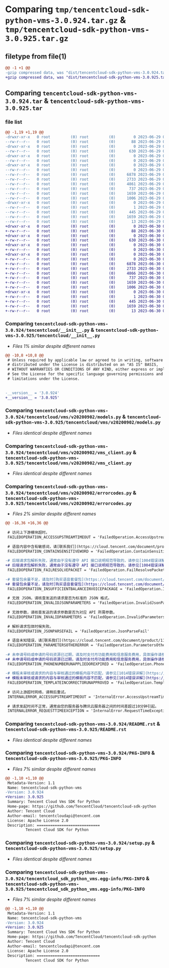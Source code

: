 # Comparing `tmp/tencentcloud-sdk-python-vms-3.0.924.tar.gz` & `tmp/tencentcloud-sdk-python-vms-3.0.925.tar.gz`

## filetype from file(1)

```diff
@@ -1 +1 @@
-gzip compressed data, was "dist/tencentcloud-sdk-python-vms-3.0.924.tar", last modified: Thu Jun 29 00:49:40 2023, max compression
+gzip compressed data, was "dist/tencentcloud-sdk-python-vms-3.0.925.tar", last modified: Fri Jun 30 02:26:06 2023, max compression
```

## Comparing `tencentcloud-sdk-python-vms-3.0.924.tar` & `tencentcloud-sdk-python-vms-3.0.925.tar`

### file list

```diff
@@ -1,19 +1,19 @@
-drwxr-xr-x   0 root         (0) root         (0)        0 2023-06-29 00:49:40.000000 tencentcloud-sdk-python-vms-3.0.924/
--rw-r--r--   0 root         (0) root         (0)       88 2023-06-29 00:49:40.000000 tencentcloud-sdk-python-vms-3.0.924/setup.cfg
-drwxr-xr-x   0 root         (0) root         (0)        0 2023-06-29 00:49:40.000000 tencentcloud-sdk-python-vms-3.0.924/tencentcloud/
--rw-r--r--   0 root         (0) root         (0)      630 2023-06-29 00:49:40.000000 tencentcloud-sdk-python-vms-3.0.924/tencentcloud/__init__.py
-drwxr-xr-x   0 root         (0) root         (0)        0 2023-06-29 00:49:40.000000 tencentcloud-sdk-python-vms-3.0.924/tencentcloud/vms/
--rw-r--r--   0 root         (0) root         (0)        0 2023-06-29 00:49:40.000000 tencentcloud-sdk-python-vms-3.0.924/tencentcloud/vms/__init__.py
-drwxr-xr-x   0 root         (0) root         (0)        0 2023-06-29 00:49:40.000000 tencentcloud-sdk-python-vms-3.0.924/tencentcloud/vms/v20200902/
--rw-r--r--   0 root         (0) root         (0)        0 2023-06-29 00:49:40.000000 tencentcloud-sdk-python-vms-3.0.924/tencentcloud/vms/v20200902/__init__.py
--rw-r--r--   0 root         (0) root         (0)     6878 2023-06-29 00:49:40.000000 tencentcloud-sdk-python-vms-3.0.924/tencentcloud/vms/v20200902/models.py
--rw-r--r--   0 root         (0) root         (0)     2733 2023-06-29 00:49:40.000000 tencentcloud-sdk-python-vms-3.0.924/tencentcloud/vms/v20200902/vms_client.py
--rw-r--r--   0 root         (0) root         (0)     4861 2023-06-29 00:49:40.000000 tencentcloud-sdk-python-vms-3.0.924/tencentcloud/vms/v20200902/errorcodes.py
--rw-r--r--   0 root         (0) root         (0)      737 2023-06-29 00:49:40.000000 tencentcloud-sdk-python-vms-3.0.924/README.rst
--rw-r--r--   0 root         (0) root         (0)     1659 2023-06-29 00:49:40.000000 tencentcloud-sdk-python-vms-3.0.924/PKG-INFO
--rw-r--r--   0 root         (0) root         (0)     1006 2023-06-29 00:49:40.000000 tencentcloud-sdk-python-vms-3.0.924/setup.py
-drwxr-xr-x   0 root         (0) root         (0)        0 2023-06-29 00:49:40.000000 tencentcloud-sdk-python-vms-3.0.924/tencentcloud_sdk_python_vms.egg-info/
--rw-r--r--   0 root         (0) root         (0)        1 2023-06-29 00:49:40.000000 tencentcloud-sdk-python-vms-3.0.924/tencentcloud_sdk_python_vms.egg-info/dependency_links.txt
--rw-r--r--   0 root         (0) root         (0)      445 2023-06-29 00:49:40.000000 tencentcloud-sdk-python-vms-3.0.924/tencentcloud_sdk_python_vms.egg-info/SOURCES.txt
--rw-r--r--   0 root         (0) root         (0)     1659 2023-06-29 00:49:40.000000 tencentcloud-sdk-python-vms-3.0.924/tencentcloud_sdk_python_vms.egg-info/PKG-INFO
--rw-r--r--   0 root         (0) root         (0)       13 2023-06-29 00:49:40.000000 tencentcloud-sdk-python-vms-3.0.924/tencentcloud_sdk_python_vms.egg-info/top_level.txt
+drwxr-xr-x   0 root         (0) root         (0)        0 2023-06-30 02:26:06.000000 tencentcloud-sdk-python-vms-3.0.925/
+-rw-r--r--   0 root         (0) root         (0)       88 2023-06-30 02:26:06.000000 tencentcloud-sdk-python-vms-3.0.925/setup.cfg
+drwxr-xr-x   0 root         (0) root         (0)        0 2023-06-30 02:26:06.000000 tencentcloud-sdk-python-vms-3.0.925/tencentcloud/
+-rw-r--r--   0 root         (0) root         (0)      630 2023-06-30 02:26:06.000000 tencentcloud-sdk-python-vms-3.0.925/tencentcloud/__init__.py
+drwxr-xr-x   0 root         (0) root         (0)        0 2023-06-30 02:26:06.000000 tencentcloud-sdk-python-vms-3.0.925/tencentcloud/vms/
+-rw-r--r--   0 root         (0) root         (0)        0 2023-06-30 02:26:06.000000 tencentcloud-sdk-python-vms-3.0.925/tencentcloud/vms/__init__.py
+drwxr-xr-x   0 root         (0) root         (0)        0 2023-06-30 02:26:06.000000 tencentcloud-sdk-python-vms-3.0.925/tencentcloud/vms/v20200902/
+-rw-r--r--   0 root         (0) root         (0)        0 2023-06-30 02:26:06.000000 tencentcloud-sdk-python-vms-3.0.925/tencentcloud/vms/v20200902/__init__.py
+-rw-r--r--   0 root         (0) root         (0)     6878 2023-06-30 02:26:06.000000 tencentcloud-sdk-python-vms-3.0.925/tencentcloud/vms/v20200902/models.py
+-rw-r--r--   0 root         (0) root         (0)     2733 2023-06-30 02:26:06.000000 tencentcloud-sdk-python-vms-3.0.925/tencentcloud/vms/v20200902/vms_client.py
+-rw-r--r--   0 root         (0) root         (0)     4866 2023-06-30 02:26:06.000000 tencentcloud-sdk-python-vms-3.0.925/tencentcloud/vms/v20200902/errorcodes.py
+-rw-r--r--   0 root         (0) root         (0)      737 2023-06-30 02:26:06.000000 tencentcloud-sdk-python-vms-3.0.925/README.rst
+-rw-r--r--   0 root         (0) root         (0)     1659 2023-06-30 02:26:06.000000 tencentcloud-sdk-python-vms-3.0.925/PKG-INFO
+-rw-r--r--   0 root         (0) root         (0)     1006 2023-06-30 02:26:06.000000 tencentcloud-sdk-python-vms-3.0.925/setup.py
+drwxr-xr-x   0 root         (0) root         (0)        0 2023-06-30 02:26:06.000000 tencentcloud-sdk-python-vms-3.0.925/tencentcloud_sdk_python_vms.egg-info/
+-rw-r--r--   0 root         (0) root         (0)        1 2023-06-30 02:26:06.000000 tencentcloud-sdk-python-vms-3.0.925/tencentcloud_sdk_python_vms.egg-info/dependency_links.txt
+-rw-r--r--   0 root         (0) root         (0)      445 2023-06-30 02:26:06.000000 tencentcloud-sdk-python-vms-3.0.925/tencentcloud_sdk_python_vms.egg-info/SOURCES.txt
+-rw-r--r--   0 root         (0) root         (0)     1659 2023-06-30 02:26:06.000000 tencentcloud-sdk-python-vms-3.0.925/tencentcloud_sdk_python_vms.egg-info/PKG-INFO
+-rw-r--r--   0 root         (0) root         (0)       13 2023-06-30 02:26:06.000000 tencentcloud-sdk-python-vms-3.0.925/tencentcloud_sdk_python_vms.egg-info/top_level.txt
```

### Comparing `tencentcloud-sdk-python-vms-3.0.924/tencentcloud/__init__.py` & `tencentcloud-sdk-python-vms-3.0.925/tencentcloud/__init__.py`

 * *Files 1% similar despite different names*

```diff
@@ -10,8 +10,8 @@
 # Unless required by applicable law or agreed to in writing, software
 # distributed under the License is distributed on an "AS IS" BASIS,
 # WITHOUT WARRANTIES OR CONDITIONS OF ANY KIND, either express or implied.
 # See the License for the specific language governing permissions and
 # limitations under the License.
 
 
-__version__ = '3.0.924'
+__version__ = '3.0.925'
```

### Comparing `tencentcloud-sdk-python-vms-3.0.924/tencentcloud/vms/v20200902/models.py` & `tencentcloud-sdk-python-vms-3.0.925/tencentcloud/vms/v20200902/models.py`

 * *Files identical despite different names*

### Comparing `tencentcloud-sdk-python-vms-3.0.924/tencentcloud/vms/v20200902/vms_client.py` & `tencentcloud-sdk-python-vms-3.0.925/tencentcloud/vms/v20200902/vms_client.py`

 * *Files identical despite different names*

### Comparing `tencentcloud-sdk-python-vms-3.0.924/tencentcloud/vms/v20200902/errorcodes.py` & `tencentcloud-sdk-python-vms-3.0.925/tencentcloud/vms/v20200902/errorcodes.py`

 * *Files 2% similar despite different names*

```diff
@@ -16,36 +16,36 @@
 
 # 访问上下游模块超时。
 FAILEDOPERATION_ACCESSUPSTREAMTIMEOUT = 'FailedOperation.AccessUpstreamTimeout'
 
 # 语音内容中含有敏感词，请[联系我们](https://cloud.tencent.com/document/product/1128/37720)沟通解决。
 FAILEDOPERATION_CONTAINSENSITIVEWORD = 'FailedOperation.ContainSensitiveWord'
 
-# 后端请求包解析失败，通常由于没有遵守 API 接口说明规范导致的，请参见[1004错误详解](https://cloud.tencent.com/document/product/1128/38004#Q7)。
+# 后端请求包解析失败，通常由于没有遵守 API 接口说明规范导致的，请参见[1004错误详解](https://cloud.tencent.com/document/product/1128/38004#Q5)。
 FAILEDOPERATION_FAILRESOLVEPACKET = 'FailedOperation.FailResolvePacket'
 
-# 套餐包余量不足，请及时[购买语音套餐包](https://cloud.tencent.com/document/product/1128#buyPackage)。
+# 套餐包余量不足，请及时[购买语音套餐包](https://cloud.tencent.com/document/product/1128/90745)。
 FAILEDOPERATION_INSUFFICIENTBALANCEINVOICEPACKAGE = 'FailedOperation.InsufficientBalanceInVoicePackage'
 
 # 无效 JSON，请核查发送的请求是否为标准的 JSON 格式。
 FAILEDOPERATION_INVALIDJSONPARAMETERS = 'FailedOperation.InvalidJsonParameters'
 
 # 无效参数，请核查发送的请求参数是否为对应 API 所需参数。
 FAILEDOPERATION_INVALIDPARAMETERS = 'FailedOperation.InvalidParameters'
 
 # 解析请求包体时候失败。
 FAILEDOPERATION_JSONPARSEFAIL = 'FailedOperation.JsonParseFail'
 
 # 语音未知错误，请[联系我们](https://cloud.tencent.com/document/product/1128/37720)沟通解决。
 FAILEDOPERATION_PARAMETERSOTHERERROR = 'FailedOperation.ParametersOtherError'
 
-# 未申请号码或申请的号码资源已过期，请及时支付月功能费用和信息服务费用，具体操作请参见[购买指南](https://cloud.tencent.com/document/product/1128)。
+# 未申请号码或申请的号码资源已过期，请及时支付月功能费用和信息服务费用，具体操作请参见[购买指南](https://cloud.tencent.com/document/product/1128/90745)。
 FAILEDOPERATION_PHONENUMBERUNAPPLIEDOREXPIRED = 'FailedOperation.PhonenumberUnappliedOrExpired'
 
-# 模板未审核或请求的内容与审核通过的模板内容不匹配，请参见[1014错误详解](https://cloud.tencent.com/document/product/1128/38004
+# 模板未审核或请求的内容与审核通过的模板内容不匹配，请参见[1014错误详解](https://cloud.tencent.com/document/product/1128/38004#Q7)
 FAILEDOPERATION_TEMPLATEINCORRECTORUNAPPROVED = 'FailedOperation.TemplateIncorrectOrUnapproved'
 
 # 访问上游超时网络，请稍后重试。
 INTERNALERROR_ACCESSUPSTREAMTIMEOUT = 'InternalError.AccessUpstreamTimeout'
 
 # 请求发起时间不正常，通常由您的服务器与腾讯云服务器之间的时间差超过10分钟引起。
 INTERNALERROR_REQUESTTIMEEXCEPTION = 'InternalError.RequestTimeException'
```

### Comparing `tencentcloud-sdk-python-vms-3.0.924/README.rst` & `tencentcloud-sdk-python-vms-3.0.925/README.rst`

 * *Files identical despite different names*

### Comparing `tencentcloud-sdk-python-vms-3.0.924/PKG-INFO` & `tencentcloud-sdk-python-vms-3.0.925/PKG-INFO`

 * *Files 7% similar despite different names*

```diff
@@ -1,10 +1,10 @@
 Metadata-Version: 1.1
 Name: tencentcloud-sdk-python-vms
-Version: 3.0.924
+Version: 3.0.925
 Summary: Tencent Cloud Vms SDK for Python
 Home-page: https://github.com/TencentCloud/tencentcloud-sdk-python
 Author: Tencent Cloud
 Author-email: tencentcloudapi@tencent.com
 License: Apache License 2.0
 Description: ============================
         Tencent Cloud SDK for Python
```

### Comparing `tencentcloud-sdk-python-vms-3.0.924/setup.py` & `tencentcloud-sdk-python-vms-3.0.925/setup.py`

 * *Files identical despite different names*

### Comparing `tencentcloud-sdk-python-vms-3.0.924/tencentcloud_sdk_python_vms.egg-info/PKG-INFO` & `tencentcloud-sdk-python-vms-3.0.925/tencentcloud_sdk_python_vms.egg-info/PKG-INFO`

 * *Files 7% similar despite different names*

```diff
@@ -1,10 +1,10 @@
 Metadata-Version: 1.1
 Name: tencentcloud-sdk-python-vms
-Version: 3.0.924
+Version: 3.0.925
 Summary: Tencent Cloud Vms SDK for Python
 Home-page: https://github.com/TencentCloud/tencentcloud-sdk-python
 Author: Tencent Cloud
 Author-email: tencentcloudapi@tencent.com
 License: Apache License 2.0
 Description: ============================
         Tencent Cloud SDK for Python
```

